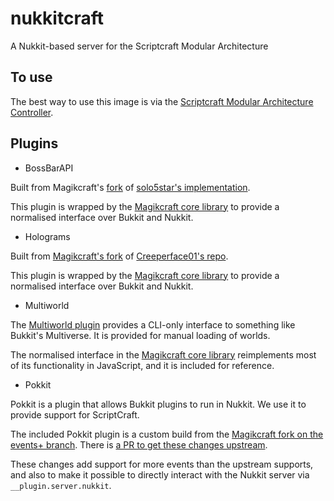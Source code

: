# nukkitcraft

A Nukkit-based server for the Scriptcraft Modular Architecture

## To use

The best way to use this image is via the [Scriptcraft Modular Architecture Controller](https://github.com/Magikcraft/smac).

## Plugins

- BossBarAPI

Built from Magikcraft's [fork](https://github.com/Magikcraft/BossBarAPI-Magikcraft) of [solo5star's implementation](https://github.com/solo5star/BossBarAPI_Nukkit).

This plugin is wrapped by the [Magikcraft core library](https://github.com/Magikcraft/magikcraft-core) to provide a normalised interface over Bukkit and Nukkit.

- Holograms

Built from [Magikcraft's fork](https://github.com/Magikcraft/Holograms) of [Creeperface01's repo](https://github.com/Creeperface01/Holograms).

This plugin is wrapped by the [Magikcraft core library](https://github.com/Magikcraft/magikcraft-core) to provide a normalised interface over Bukkit and Nukkit.

- Multiworld

The [Multiworld plugin](https://github.com/Magikcraft/MultiWorld) provides a CLI-only interface to something like Bukkit's Multiverse. It is provided for manual loading of worlds.

The normalised interface in the [Magikcraft core library](https://github.com/Magikcraft/magikcraft-core) reimplements most of its functionality in JavaScript, and it is included for reference.

- Pokkit

Pokkit is a plugin that allows Bukkit plugins to run in Nukkit. We use it to provide support for ScriptCraft.

The included Pokkit plugin is a custom build from the [Magikcraft fork on the events+ branch](https://github.com/Magikcraft/Pokkit/tree/events%2B). There is [a PR to get these changes upstream](https://github.com/rutgerkok/Pokkit/pull/111).

These changes add support for more events than the upstream supports, and also to make it possible to directly interact with the Nukkit server via `__plugin.server.nukkit`.

